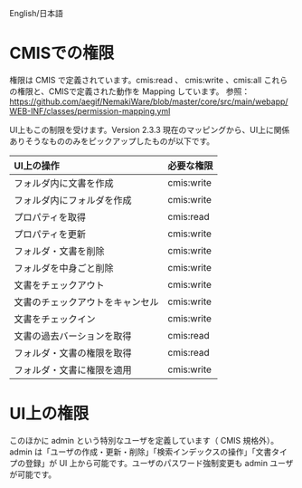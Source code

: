 English/日本語

# CMISでの権限
権限は CMIS で定義されています。cmis:read 、 cmis:write 、cmis:all これらの権限と、CMISで定義された動作を Mapping しています。
参照：https://github.com/aegif/NemakiWare/blob/master/core/src/main/webapp/WEB-INF/classes/permission-mapping.yml

UI上もこの制限を受けます。Version 2.3.3 現在のマッピングから、UI上に関係ありそうなもののみをピックアップしたものが以下です。

|UI上の操作|必要な権限|
|:-----------|:-----------|
|フォルダ内に文書を作成|cmis:write|
|フォルダ内にフォルダを作成|cmis:write|
|プロパティを取得|cmis:read|
|プロパティを更新|cmis:write|
|フォルダ・文書を削除|cmis:write|
|フォルダを中身ごと削除|cmis:write||
|文書をチェックアウト|cmis:write|
|文書のチェックアウトをキャンセル|cmis:write|
|文書をチェックイン|cmis:write|
|文書の過去バーションを取得|cmis:read|
|フォルダ・文書の権限を取得|cmis:read|
|フォルダ・文書に権限を適用|cmis:write|

# UI上の権限
このほかに admin という特別なユーザを定義しています（ CMIS 規格外）。admin は「ユーザの作成・更新・削除」「検索インデックスの操作」「文書タイプの登録」が UI 上から可能です。ユーザのパスワード強制変更も admin ユーザが可能です。